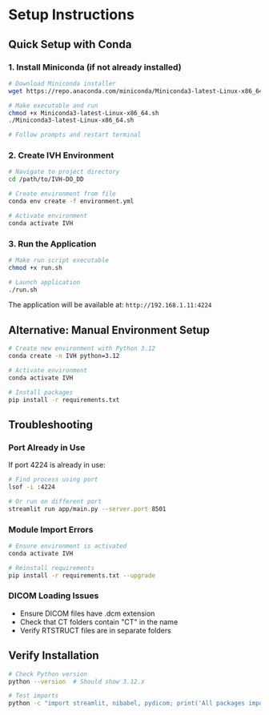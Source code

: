 # Setup Instructions

## Quick Setup with Conda

### 1. Install Miniconda (if not already installed)
```bash
# Download Miniconda installer
wget https://repo.anaconda.com/miniconda/Miniconda3-latest-Linux-x86_64.sh

# Make executable and run
chmod +x Miniconda3-latest-Linux-x86_64.sh
./Miniconda3-latest-Linux-x86_64.sh

# Follow prompts and restart terminal
```

### 2. Create IVH Environment
```bash
# Navigate to project directory
cd /path/to/IVH-DO_DD

# Create environment from file
conda env create -f environment.yml

# Activate environment
conda activate IVH
```

### 3. Run the Application
```bash
# Make run script executable
chmod +x run.sh

# Launch application
./run.sh
```

The application will be available at: `http://192.168.1.11:4224`

## Alternative: Manual Environment Setup

```bash
# Create new environment with Python 3.12
conda create -n IVH python=3.12

# Activate environment
conda activate IVH

# Install packages
pip install -r requirements.txt
```

## Troubleshooting

### Port Already in Use
If port 4224 is already in use:
```bash
# Find process using port
lsof -i :4224

# Or run on different port
streamlit run app/main.py --server.port 8501
```

### Module Import Errors
```bash
# Ensure environment is activated
conda activate IVH

# Reinstall requirements
pip install -r requirements.txt --upgrade
```

### DICOM Loading Issues
- Ensure DICOM files have .dcm extension
- Check that CT folders contain "CT" in the name
- Verify RTSTRUCT files are in separate folders

## Verify Installation

```bash
# Check Python version
python --version  # Should show 3.12.x

# Test imports
python -c "import streamlit, nibabel, pydicom; print('All packages imported successfully')"
```